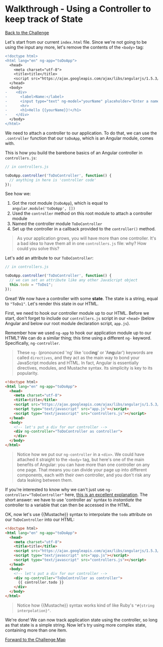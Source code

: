 # Walkthrough - Using a Controller to keep track of State

[Back to the Challenge](../02_using_a_controller_to_keep_track_of_state.md)

Let's start from our current `index.html` file. Since we're not going to be using the input any more, let's remove the contents of the `<body>` tag:

```diff
<!doctype html>
<html lang="en" ng-app="toDoApp">
  <head>
    <meta charset="utf-8">
    <title>title</title>
    <script src="https://ajax.googleapis.com/ajax/libs/angularjs/1.5.3/angular.min.js"></script>
  </head>
  <body>
-    <div>
-      <label>Name:</label>
-      <input type="text" ng-model="yourName" placeholder="Enter a name here">
-      <hr>
-      <h1>Hello {{yourName}}!</h1>
-    </div>
  </body>
</html>
```

We need to attach a controller to our application. To do that, we can use the `.controller` function that our `toDoApp`, which is an Angular module, comes with.

This is how you build the barebone basics of an Angular controller in `controllers.js`:

```javascript
// in controllers.js

toDoApp.controller('ToDoController', function() {
  // anything in here is 'controller code'
});
```

See how we:

1. Got the root module (`toDoApp`), which is equal to `angular.module('toDoApp', [])`
2. Used the `controller` method on this root module to attach a controller module
3. Named the controller module `ToDoController`
4. Set up the controller in a callback provided to the `controller()` method.

> As your application grows, you will have more than one controller. It's a bad idea to have them all in one `controllers.js` file: why? How could you solve this?

Let's add an attribute to our `ToDoController`:

```javascript
// in controllers.js

toDoApp.controller('ToDoController', function() {
  // we can set an attribute like any other JavaScript object
  this.todo = "ToDo1";
});
```

Great! We now have a controller with some **state**. The state is a string, equal to `"ToDo1"`. Let's render this state in our HTML.

First, we need to hook our controller module up to our HTML. Before we start, don't forget to include our `controllers.js` script in our `<head>` (below Angular and below our root module declaration script, `app.js`). 

Remember how we used `ng-app` to hook our application module up to our HTML? We can do a similar thing; this time using a different `ng-` keyword. Specifically, `ng-controller`.

> These `ng-` (pronounced 'ng' like 'codi**ng**' or 'A**ng**ular') keywords are called `directives`, and they act as the main way to bond your JavaScript modules and HTML. In fact, Angular is essentially directives, modules, and Mustache syntax. Its simplicity is key to its popularity.

```html
<!doctype html>
<html lang="en" ng-app="toDoApp">
  <head>
    <meta charset="utf-8">
    <title>title</title>
    <script src="https://ajax.googleapis.com/ajax/libs/angularjs/1.5.3/angular.min.js"></script>
    <script type="text/javascript" src="app.js"></script>
    <script type="text/javascript" src="controllers.js"></script>
  </head>
  <body>
    <!-- let's put a div for our controller -->
    <div ng-controller="ToDoController as controller">
    </div>
  </body>
</html>
```

> Notice how we put our `ng-controller` in a `<div>`. We could have attached it straight to the `<body>` tag, but here's one of the main benefits of Angular: you can have more than one controller on any one page. That means you can divide your page up into different components, each with their own controller, and you don't risk any data leaking between them.

If you're interested to know why we can't just use `ng-controller="ToDoController"` here, [this is an excellent explanation](https://toddmotto.com/digging-into-angulars-controller-as-syntax/). The short answer: we have to use 'controller as' syntax to _instantiate_ the controller to a variable that can then be accessed in the HTML. 

OK, now let's use {{Mustache}} syntax to interpolate the `todo` attribute on our `ToDoController` into our HTML:

```html
<!doctype html>
<html lang="en" ng-app="toDoApp">
  <head>
    <meta charset="utf-8">
    <title>title</title>
    <script src="https://ajax.googleapis.com/ajax/libs/angularjs/1.5.3/angular.min.js"></script>
    <script type="text/javascript" src="app.js"></script>
    <script type="text/javascript" src="controllers.js"></script>
  </head>
  <body>
    <!-- let's put a div for our controller -->
    <div ng-controller="ToDoController as controller">
      {{ controller.todo }}
    </div>
  </body>
</html>
```

> Notice how {{Mustache}} syntax works kind of like Ruby's `"#{string interpolation}"`.

We're done! We can now track application state using the controller, so long as that state is a simple string. Now let's try using more complex state, containing more than one item.

[Forward to the Challenge Map](../00_challenge_map.md)
